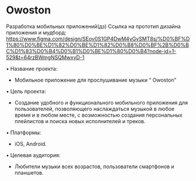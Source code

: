 # Owoston
Разработка мобильных приложений(дз)
Ссылка на прототип дизайна приложения и мудборд: https://www.figma.com/design/SEoy0S1GP4DwM4yGvSMT8s/%D0%BF%D1%80%D0%BE%D1%82%D0%BE%D1%82%D0%B8%D0%BF%2B%D0%BC%D1%83%D0%B4%D0%B1%D0%BE%D1%80%D0%B4?node-id=1-529&t=64rzBWmgNSQMwxyD-1

•	Название проекта: 
- Мобильное приложение для прослушивание музыки “ Owoston”
  
•	Цель проекта: 
- Создание удобного и функционального мобильного приложения для пользователей, позволяющего наслаждаться музыкой в любое время и в любом месте, с возможностью создания персональных плейлистов и поиска новых исполнителей и треков.
  
•	Платформы:
- iOS, Android.

•	Целевая аудитория:
- Любители музыки всех возрастов, пользователи смартфонов и планшетов.
